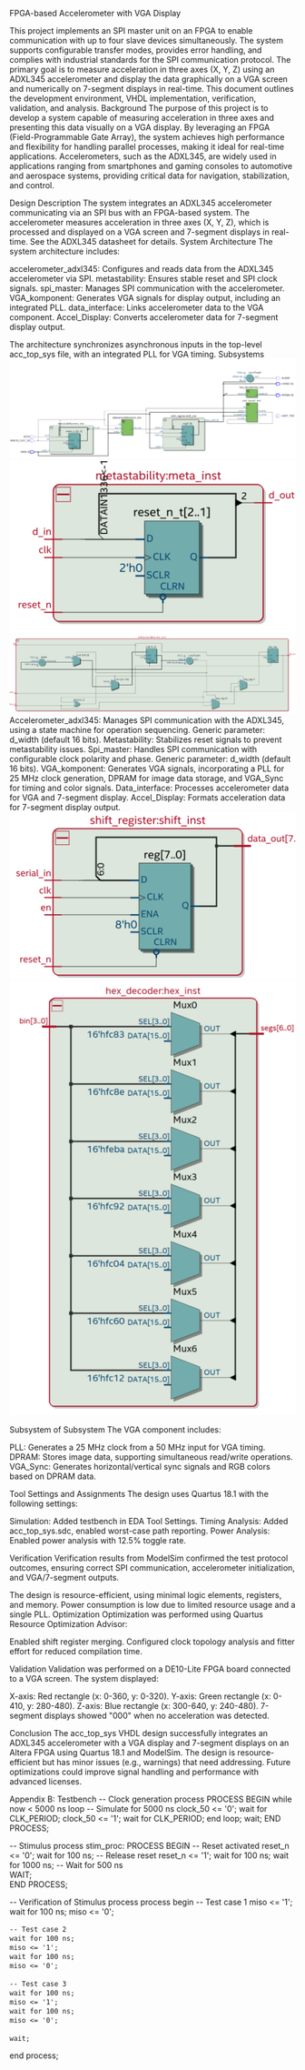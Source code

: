 FPGA-based Accelerometer with VGA Display

This project implements an SPI master unit on an FPGA to enable communication with up to four slave devices simultaneously. The system supports configurable transfer modes, provides error handling, and complies with industrial standards for the SPI communication protocol. The primary goal is to measure acceleration in three axes (X, Y, Z) using an ADXL345 accelerometer and display the data graphically on a VGA screen and numerically on 7-segment displays in real-time. This document outlines the development environment, VHDL implementation, verification, validation, and analysis.
Background
The purpose of this project is to develop a system capable of measuring acceleration in three axes and presenting this data visually on a VGA display. By leveraging an FPGA (Field-Programmable Gate Array), the system achieves high performance and flexibility for handling parallel processes, making it ideal for real-time applications. Accelerometers, such as the ADXL345, are widely used in applications ranging from smartphones and gaming consoles to automotive and aerospace systems, providing critical data for navigation, stabilization, and control.


Design Description
The system integrates an ADXL345 accelerometer communicating via an SPI bus with an FPGA-based system. The accelerometer measures acceleration in three axes (X, Y, Z), which is processed and displayed on a VGA screen and 7-segment displays in real-time. See the ADXL345 datasheet for details.
System Architecture
The system architecture includes:

accelerometer_adxl345: Configures and reads data from the ADXL345 accelerometer via SPI.
metastability: Ensures stable reset and SPI clock signals.
spi_master: Manages SPI communication with the accelerometer.
VGA_komponent: Generates VGA signals for display output, including an integrated PLL.
data_interface: Links accelerometer data to the VGA component.
Accel_Display: Converts accelerometer data for 7-segment display output.

The architecture synchronizes asynchronous inputs in the top-level acc_top_sys file, with an integrated PLL for VGA timing.
Subsystems
![alt text](image.png)
![alt text](image-1.png)
![alt text](image-2.png)
Accelerometer_adxl345: Manages SPI communication with the ADXL345, using a state machine for operation sequencing. Generic parameter: d_width (default 16 bits).
Metastability: Stabilizes reset signals to prevent metastability issues.
Spi_master: Handles SPI communication with configurable clock polarity and phase. Generic parameter: d_width (default 16 bits).
VGA_komponent: Generates VGA signals, incorporating a PLL for 25 MHz clock generation, DPRAM for image data storage, and VGA_Sync for timing and color signals.
Data_interface: Processes accelerometer data for VGA and 7-segment display.
Accel_Display: Formats acceleration data for 7-segment display output.
![alt text](image-3.png)
![alt text](image-4.png)

Subsystem of Subsystem
The VGA component includes:

PLL: Generates a 25 MHz clock from a 50 MHz input for VGA timing.
DPRAM: Stores image data, supporting simultaneous read/write operations.
VGA_Sync: Generates horizontal/vertical sync signals and RGB colors based on DPRAM data.


Tool Settings and Assignments
The design uses Quartus 18.1 with the following settings:

Simulation: Added testbench in EDA Tool Settings.
Timing Analysis: Added acc_top_sys.sdc, enabled worst-case path reporting.
Power Analysis: Enabled power analysis with 12.5% toggle rate.

Verification
Verification results from ModelSim confirmed the test protocol outcomes, ensuring correct SPI communication, accelerometer initialization, and VGA/7-segment outputs.

The design is resource-efficient, using minimal logic elements, registers, and memory. Power consumption is low due to limited resource usage and a single PLL.
Optimization
Optimization was performed using Quartus Resource Optimization Advisor:

Enabled shift register merging.
Configured clock topology analysis and fitter effort for reduced compilation time.

Validation
Validation was performed on a DE10-Lite FPGA board connected to a VGA screen. The system displayed:

X-axis: Red rectangle (x: 0-360, y: 0-320).
Y-axis: Green rectangle (x: 0-410, y: 280-480).
Z-axis: Blue rectangle (x: 300-640, y: 240-480).
7-segment displays showed "000" when no acceleration was detected.

Conclusion
The acc_top_sys VHDL design successfully integrates an ADXL345 accelerometer with a VGA display and 7-segment displays on an Altera FPGA using Quartus 18.1 and ModelSim. The design is resource-efficient but has minor issues (e.g., warnings) that need addressing. Future optimizations could improve signal handling and performance with advanced licenses.

Appendix B: Testbench
-- Clock generation process
PROCESS
BEGIN
    while now < 5000 ns loop -- Simulate for 5000 ns
        clock_50 <= '0';
        wait for CLK_PERIOD;
        clock_50 <= '1';
        wait for CLK_PERIOD;
    end loop;
    wait;
END PROCESS;

-- Stimulus process
stim_proc: PROCESS
BEGIN
    -- Reset activated
    reset_n <= '0';
    wait for 100 ns;
    -- Release reset
    reset_n <= '1';
    wait for 100 ns;
    wait for 1000 ns; -- Wait for 500 ns   
    WAIT;                                                        
END PROCESS;      

-- Verification of Stimulus process
process
begin
    -- Test case 1
    miso <= '1';
    wait for 100 ns;
    miso <= '0';
    
    -- Test case 2
    wait for 100 ns;
    miso <= '1';
    wait for 100 ns;
    miso <= '0';
    
    -- Test case 3
    wait for 100 ns;
    miso <= '1';
    wait for 100 ns;
    miso <= '0';
    
    wait;
end process;
